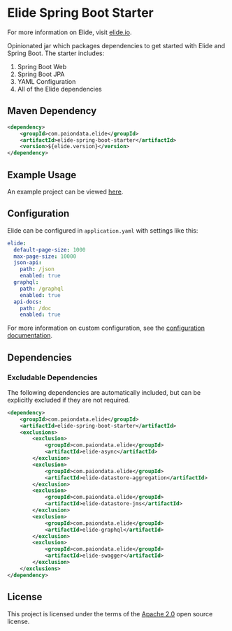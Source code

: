 # Elide Spring Boot Starter

For more information on Elide, visit [elide.io](https://elide.io).

Opinionated jar which packages dependencies to get started with Elide and Spring Boot.  The starter includes:

1. Spring Boot Web
2. Spring Boot JPA
3. YAML Configuration
4. All of the Elide dependencies

## Maven Dependency

```xml
<dependency>
    <groupId>com.paiondata.elide</groupId>
    <artifactId>elide-spring-boot-starter</artifactId>
    <version>${elide.version}</version>
</dependency>
```

## Example Usage

An example project can be viewed [here](https://github.com/paion-data/elide-spring-boot-example).

## Configuration

Elide can be configured in `application.yaml` with settings like this:

```yaml
elide:
  default-page-size: 1000
  max-page-size: 10000
  json-api:
    path: /json
    enabled: true
  graphql:
    path: /graphql
    enabled: true
  api-docs:
    path: /doc
    enabled: true
```

For more information on custom configuration, see the [configuration documentation](https://elide.io/pages/guide/v7/17-configuration.html).


## Dependencies

### Excludable Dependencies

The following dependencies are automatically included, but can be explicitly excluded if they are not required.

```xml
<dependency>
    <groupId>com.paiondata.elide</groupId>
    <artifactId>elide-spring-boot-starter</artifactId>
    <exclusions>
        <exclusion>
            <groupId>com.paiondata.elide</groupId>
            <artifactId>elide-async</artifactId>
        </exclusion>
        <exclusion>
            <groupId>com.paiondata.elide</groupId>
            <artifactId>elide-datastore-aggregation</artifactId>
        </exclusion>				
        <exclusion>
            <groupId>com.paiondata.elide</groupId>
            <artifactId>elide-datastore-jms</artifactId>
        </exclusion>
        <exclusion>
            <groupId>com.paiondata.elide</groupId>
            <artifactId>elide-graphql</artifactId>
        </exclusion>
        <exclusion>
            <groupId>com.paiondata.elide</groupId>
            <artifactId>elide-swagger</artifactId>
        </exclusion>
    </exclusions>
</dependency>
```

## License
This project is licensed under the terms of the [Apache 2.0](http://www.apache.org/licenses/LICENSE-2.0.html) open source license.
